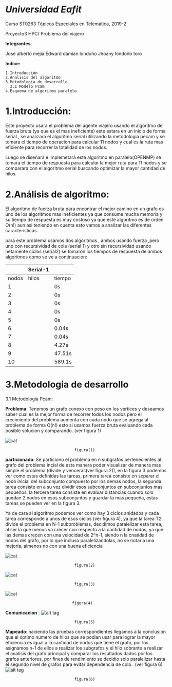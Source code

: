 __*Universidad Eafit*__
===================

Curso ST0263 Tópicos Especiales en Telemática, 2019-2

Proyecto3 HPC/ Problema del viajero 


__Integrantes__:

Jose alberto mejia 
Edward damian londoño
Jhoany londoño toro

__Indice:__

    1.Introducción
    2.Analisis del algoritmo 
    3.Metodologia de desarrollo 
      3.1 Modelo Pcam
    4.Esquema de algoritmo paralelo 
    
1.Introducción:
=============
Este proyecto usara el problema del agente viajero usando el algoritmo de fuerza bruta (ya que es el mas ineficiente)                   este estara en un inicio de forma serial , se analizara el algoritmo serial utilizando la metodologia pecam  y se tomara el tiempo de operacion para calcular 11 nodos y cual es la ruta mas eficiente para recorrer la totalidad de los nodos.

Luego se diseñará e implemetará este algoritmo en paralelo(OPENMP) se tomara el tiempo de respuesta para calcular la mejor ruta para 11 nodos  y se comparara con el algoritmo serial buscando optimizar la mayor cantidad de hilos.  

2.Análisis de algoritmo:
========================
El algoritmo de fuerza bruta para encontrar el mejor camino en un grafo  es uno de los algoritmos mas ineficientes ya que consume mucha memoria y su tiempo de respuesta es muy costoso ya que este algoritmo es de orden O(n!) aun asi teniendo en cuenta esto vamos a analizar las diferentes caracteristicas.

para este problema usamos dos algoritmos , ambos usando fuerza ,pero uno con recursividad de cola (serial 1) y otro sin recursividad usando netamente ciclos (serial2) se tomaron los tiempos de respuesta de ambos algoritmos como se ve a continuación:


|      | Serial-1 |      |
| ---- | -------- | ---- |
| nodos | hilos | tiempo |
| 1   |  | 0s   |
| 2   |  | 0s   |
| 3   |  | 0s   |
| 4   |  | 0s   |
| 5   |  | 0s   |
| 6   |  | 0.04s |
| 7   |  | 0.04s |
| 8   |  | 4.27s |
| 9   |  | 47.51s |
| 10  |  | 589.1s |


3.Metodologia de desarrollo 
===========================
   3.1 Metodologia Pcam:
   
   __Problema__: Tenemos un grafo conexo con peso en los vertices y deseamos saber cual es la mejor forma de recorrer todos los nodos pero el crecimiento del problema aumenta con cada nodo que se agrega al problema de forma  O(n!) esto si usamos fuerza bruta evaluando cada posible solucion y comparando. (ver figura 1)
   
   ![cat](https://github.com/jose930612/project03/blob/master/img/Problema.png)  
   
                                  figura(1)
   
   __particionado__: Se particiono el problema en n subgrafos pertenecientes al grafo del problema incial de esta manera poder visualizar de manera mas simple el problema (divide y venceras(ver figura 2)), en la figura 3 podemos ver como estas definidas las tareas, primera tarea consiste en separar el nodo inicial del subconjunto compuesto por los demas nodos, la segunda tarea consiste en a su vez dividir esos subconjuntos en subconjuntos mas pequeños, la tercera tarea consiste en evaluar distancias cuando solo quedan 2 nodos en esos subconjuntos y guardar la mas pequeña, estas tareas se pueden ver en la figura 3.
   
Ya de cara al algoritmo podemos ver como hay 3 ciclos anidados y cada tarea corresponde a unos de esos ciclos (ver figura 4), ya que la tarea T2 divide el problema en N-1 subproblemas, decidimos paralelizar esta tarea, al ser la que menos va crecer con respecto a la cantidad de nodos, ya que las demas crecen con una velocidad de 2^n-1, siendo n la cnatidad de nodos del grafo, por lo que incluso paralelizandolas, no se notaria una mejoria, almenos no con una buena eficiencia
   
   ![cat](https://github.com/jose930612/project03/blob/master/img/Particionado.png)
   
                                  figura(2)
                                  
   ![cat](https://github.com/jose930612/project03/blob/master/img/tareas.png)
   
                                  figura(3)
       
   ![cat](https://github.com/jose930612/project03/blob/master/img/tareasAlgoritmo2.png)
   
                                 figura(4)
  __Comunicacion__ : 
   ![alt tag](https://github.com/jose930612/project03/blob/master/img/Comunicacion.png)
   
                                  figura(5)
   __Mapeado__: haciendo las pruebas correspondientes llegamos a la conclusión que el optimo numero de hilos que se podian usar para lograr la mayor eficiencia es igual a la cantidad de nodos que tiene el grafo,  por los asignamos n-1 de ellos a realizar los subgrafos y el hilo sobrante  a realizar el analisis del grafo principal y comparar los resultados dados por los grafos anteriores. por fines de rendimiento se decidio solo paralelizar hasta el segundo nivel de grafos para evitar dependencia de cola . (ver figura 6)
   ![alt tag](https://github.com/jose930612/project03/blob/master/img/Mapeado.png)
   
                                  figura(6)
   
   
 
 
    
    

